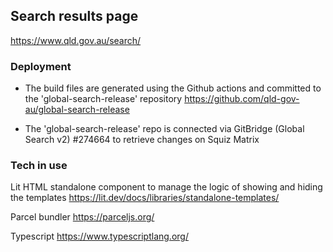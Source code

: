 ## Search results page

https://www.qld.gov.au/search/

### Deployment

- The build files are generated using the Github actions and committed to the 'global-search-release' repository https://github.com/qld-gov-au/global-search-release

- The 'global-search-release' repo is connected via GitBridge (Global Search v2) #274664 to retrieve changes on Squiz Matrix


### Tech in use

Lit HTML standalone component to manage the logic of showing and hiding the templates
https://lit.dev/docs/libraries/standalone-templates/

Parcel bundler
https://parceljs.org/

Typescript
https://www.typescriptlang.org/

